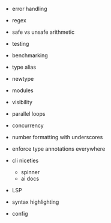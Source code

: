 * error handling

* regex
* safe vs unsafe arithmetic 
* testing
* benchmarking
* type alias
* newtype
* modules
* visibility 

* parallel loops
* concurrency
* number formatting with underscores
* enforce type annotations everywhere

* cli niceties
  * spinner
  * ai docs
* LSP
* syntax highlighting
* config 

